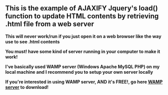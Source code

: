 ## This is the example of AJAXIFY Jquery's load() function to update HTML contents by retrieving .html file from a web server

**This will never work/run if you just open it on a web browser like the way use to see .html contents**

**You must! have some kind of server running in your computer to make it work!**

**I've basically used WAMP server (Windows Apache MySQL PHP) on my local machine and I recommend you to setup your own server locally**

**If you're interested in using WAMP server, AND it's FREE!, go here [WAMP server](http://www.wampserver.com/en/) to download!** 

